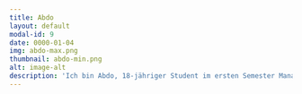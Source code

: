 ```yaml
---
title: Abdo
layout: default
modal-id: 9
date: 0000-01-04
img: abdo-max.png
thumbnail: abdo-min.png
alt: image-alt
description: 'Ich bin Abdo, 18-jähriger Student im ersten Semester Management and Technology an der TUM. Ich bin in Ägypten geboren und aufgewachsen, aber bin in Deutschland seit 2015. Es gibt sooo viele Gründe warum ich townbee beigetreten bin, z.b. dass ich und die Flüchtlinge eine ähnliche Geschichte sowie Sprache teilen usw... aber der wichtigste Grund ist, dass ich glaube, wenn man jemand anderem hilft, dann wird dir auch geholfen wenn, du es brauchst.'
---
```

